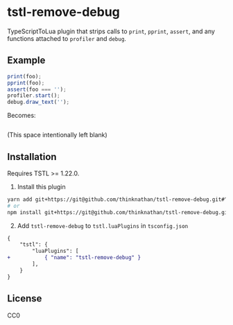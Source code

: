 # tstl-remove-debug

TypeScriptToLua plugin that strips calls to `print`, `pprint`, `assert`, and any functions attached to `profiler` and `debug`.

## Example

```ts
print(foo);
pprint(foo);
assert(foo === '');
profiler.start();
debug.draw_text('');
```

Becomes:

```lua

```

(This space intentionally left blank)

## Installation

Requires TSTL >= 1.22.0.

1. Install this plugin

```bash
yarn add git+https://git@github.com/thinknathan/tstl-remove-debug.git#^1.0.0 -D
# or
npm install git+https://git@github.com/thinknathan/tstl-remove-debug.git#^1.0.0 --save-dev
```

2. Add `tstl-remove-debug` to `tstl.luaPlugins` in `tsconfig.json`

```diff
{
	"tstl": {
		"luaPlugins": [
+			{ "name": "tstl-remove-debug" }
		],
	}
}
```

## License

CC0
